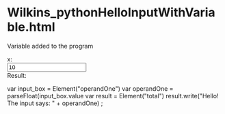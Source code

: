 # Wilkins_pythonHelloInputWithVariable.html
Variable added to the program
<!DOCTYPE html>
<html lang="en">
 <head>
  <link rel="stylesheet" href="https://pyscript.net/latest/pyscript.css" />
  <script defer src="https://pyscript.net/latest/pyscript.js"></script>
  <style>
       label{
        display: block;    
       }
 </style>
</head>
<body>
 <form>
    <label for="operandOne">x:</label><input name="operandOne" id-"operandOne" value="10">
    <label for="total">Result:</label><div name="total" id="total"></div>
    </form>
 <pyscript>
  var input_box = Element("operandOne")
  var operandOne = parseFloat(input_box.value
  var result = Element("total")
 result.write("Hello! The input says: " + operandOne) ;
      </py-script>
    </body>
  </html> 
